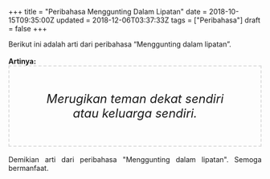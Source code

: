 +++
title = "Peribahasa Menggunting Dalam Lipatan"
date = 2018-10-15T09:35:00Z
updated = 2018-12-06T03:37:33Z
tags = ["Peribahasa"]
draft = false
+++

<div dir="ltr" style="text-align: left;" trbidi="on"><div style="text-align: justify;">Berikut ini adalah arti dari peribahasa “Menggunting dalam lipatan”.</div><br /><div style="text-align: justify;"><b>Artinya:</b></div><div style="border: 2px dashed #ddd; font-size: 24px; height: auto; margin: 0 auto; padding: 50px; text-align: center; width: auto;"><i>Merugikan teman dekat sendiri atau keluarga sendiri.</i></div><div style="text-align: justify;"><br /></div><div style="text-align: justify;">Demikian arti dari peribahasa "Menggunting dalam lipatan". Semoga bermanfaat.</div></div>
